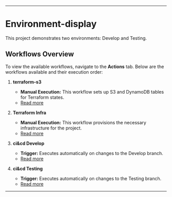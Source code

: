 
---

# Environment-display

This project demonstrates two environments: Develop and Testing.

## Workflows Overview

To view the available workflows, navigate to the **Actions** tab. Below are the workflows available and their execution order:

1. **terraform-s3**
   - **Manual Execution:** This workflow sets up S3 and DynamoDB tables for Terraform states.
   - [Read more](docs/Terraform_S3_Workflow.md)

2. **Terraform Infra**
   - **Manual Execution:** This workflow provisions the necessary infrastructure for the project.
   - [Read more](docs/terraform_infra_Workflow.md)

3. **ci&cd Develop**
   - **Trigger:** Executes automatically on changes to the Develop branch.
   - [Read more](docs/CI&CD_Develop.md)

4. **ci&cd Testing**
   - **Trigger:** Executes automatically on changes to the Testing branch.
   - [Read more](docs/CI&CD_Testing.md)

---